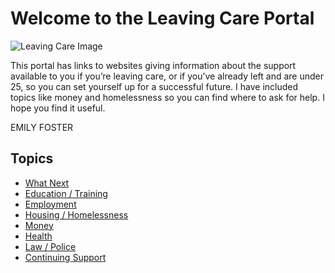 # Welcome to the Leaving Care Portal

![Leaving Care Image](http://clipart-library.com/image_gallery/40366.jpg)


This portal has links to websites giving information about the support available to you if you’re leaving care, or if you’ve already left and are under 25, so you can set yourself up for a successful future. I have included topics like money and homelessness so you can find where to ask for help. I hope you find it useful.

EMILY FOSTER

## Topics

* [What Next](What-Next.md)
* [Education / Training](Education.md)
* [Employment](Employment.md)
* [Housing / Homelessness](Housing.md)
* [Money](Money.md)
* [Health](Health.md)
* [Law / Police](Law.md)
* [Continuing Support](ContinuuingSupport.md)
